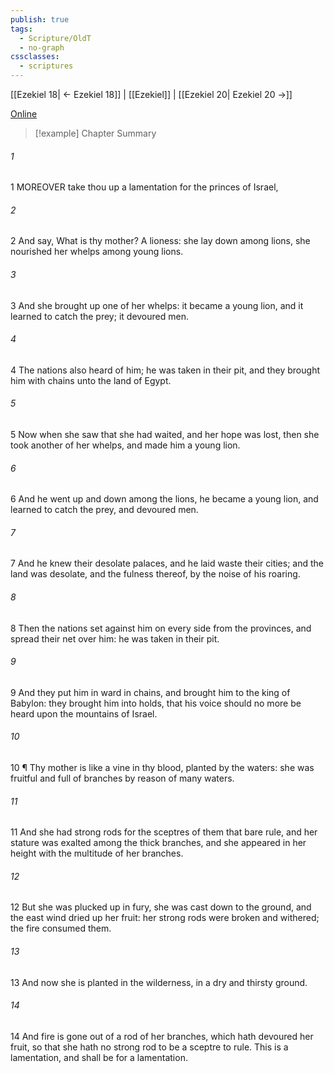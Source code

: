 ```yaml
---
publish: true
tags:
  - Scripture/OldT
  - no-graph
cssclasses:
  - scriptures
---
```

[[Ezekiel 18| ← Ezekiel 18]] | [[Ezekiel]] | [[Ezekiel 20| Ezekiel 20 →]]

[Online](https://churchofjesuschrist.org/study/scriptures/ot/ezek/19?lang=eng)

>[!example] Chapter Summary
>
###### 1
1 MOREOVER take thou up a lamentation for the princes of Israel,
###### 2
2 And say, What is thy mother?  A lioness: she lay down among lions, she nourished her whelps among young lions.
###### 3
3 And she brought up one of her whelps: it became a young lion, and it learned to catch the prey; it devoured men.
###### 4
4 The nations also heard of him; he was taken in their pit, and they brought him with chains unto the land of Egypt.
###### 5
5 Now when she saw that she had waited, and her hope was lost, then she took another of her whelps, and made him a young lion.
###### 6
6 And he went up and down among the lions, he became a young lion, and learned to catch the prey, and devoured men.
###### 7
7 And he knew their desolate palaces, and he laid waste their cities; and the land was desolate, and the fulness thereof, by the noise of his roaring.
###### 8
8 Then the nations set against him on every side from the provinces, and spread their net over him: he was taken in their pit.
###### 9
9 And they put him in ward in chains, and brought him to the king of Babylon: they brought him into holds, that his voice should no more be heard upon the mountains of Israel.
###### 10
10 ¶ Thy mother is like a vine in thy blood, planted by the waters: she was fruitful and full of branches by reason of many waters.
###### 11
11 And she had strong rods for the sceptres of them that bare rule, and her stature was exalted among the thick branches, and she appeared in her height with the multitude of her branches.
###### 12
12 But she was plucked up in fury, she was cast down to the ground, and the east wind dried up her fruit: her strong rods were broken and withered; the fire consumed them.
###### 13
13 And now she is planted in the wilderness, in a dry and thirsty ground.
###### 14
14 And fire is gone out of a rod of her branches, which hath devoured her fruit, so that she hath no strong rod to be a sceptre to rule.  This is a lamentation, and shall be for a lamentation.



